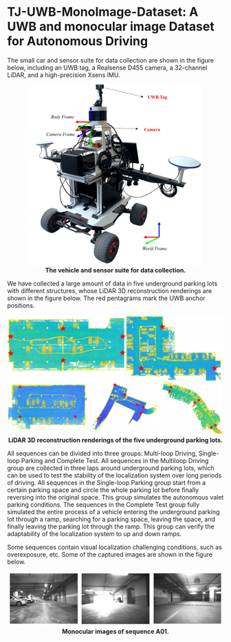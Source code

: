 # TJ-UWB-MonoImage-Dataset: A UWB and monocular image Dataset for Autonomous Driving
The small car and sensor suite for data collection are shown in the figure below, including an UWB tag, a Realsense D455 camera, a 32-channel LiDAR, and a high-precision Xsens IMU.
<div align="center">
<p float="center">
<img src="images/fig1.png" alt="The vehicle and sensor suite for data collection" width="400"/>
<br />
<b>The vehicle and sensor suite for data collection.</b>
</p>
</div>

We have collected a large amount of data in five underground parking lots with different structures, whose LiDAR 3D reconstruction renderings are shown in the figure below. The red pentagrams mark the UWB anchor positions.
<div align="center">
<p float="center">
<img src="images/fig2.png" alt="LiDAR 3D reconstruction renderings of the five underground parking lots" width="800"/>
<br />
<b>LiDAR 3D reconstruction renderings of the five underground parking lots.</b>
</p>
</div>

All sequences can be divided into three groups: Multi-loop Driving, Single-loop Parking and Complete Test. All sequences in the Multiloop Driving group are collected in three laps around underground parking lots, which can be used to test the stability of the localization system over long periods of driving. All sequences in the Single-loop Parking group start from a certain parking space and circle the whole parking lot before finally reversing into the original space. This group simulates the autonomous valet parking conditions. The sequences in the Complete Test group fully simulated the entire process of a vehicle entering the underground parking lot
through a ramp, searching for a parking space, leaving the space, and finally leaving the parking lot through the ramp. This group can verify the adaptability of the localization system to up and down ramps.

Some sequences contain visual localization challenging conditions, such as overexposure, etc. Some of the captured images are shown in the figure below.
<div align="center">
<p float="center">
<img src="images/fig3.png" alt="Monocular images of sequence A01" width="600"/>
<br />
<b>Monocular images of sequence A01.</b>
</p>
</div>
